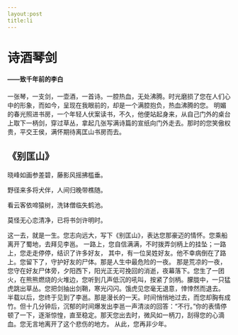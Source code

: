 ```yaml
---
layout:post
title:li
---
```


# 诗酒琴剑
#### ——致千年前的李白
一张琴，一支剑，一壶酒，一首诗。一腔热血，无处沸腾。时光磨损了您在人们心中的形象，而如今，呈现在我眼前的，却是一个满腔抱负，热血沸腾的您。
明媚的春光照进书房，一个年轻人伏案读书，不久，他便站起身来，从自己门外的桌台上取下一柄剑，穿过草丛，拿起几张写满诗篇的宣纸向门外走去。那时的您笑傲权贵，平交王侯，满怀期待离匡山书房而去。
## 《别匡山》
晓峰如画参差碧，藤影风摇拂槛垂。

野径来多将犬伴，人间归晚带樵随。

看云客依啼猿树，洗钵僧临失鹤池。

莫怪无心恋清净，已将书剑许明时。

这一去，就是一生。您志向远大，写下《别匡山》，表达您那豪迈的情怀。您乘船离开了蜀地，去拜见李邕。
一路上，您自信满满，不时拨弄剑柄上的挂坠；一路上，您走走停停，结识了许多好友，
其中，有一位吴姓好友。他不幸病倒在了路上。您留下了，守护好友的尸体。那是人生中最危险的一夜。
那是荒凉的一夜，您守在好友尸体旁，夕阳西下，阳光正无可挽回的消逝，夜幕落下。您生了一团火，在熊熊燃烧的火堆边，您听到几声低沉的吼叫，按紧了剑柄。朦胧中，一只猛虎跳出草丛。您把剑抽出剑鞘，寒光闪闪。饿虎见您毫无退意，悻悻然而退去。
半载以后，您终于见到了李邕。那是漫长的一天。时间悄悄地过去，而您却胸有成竹。但十几分钟后，沉郁的时间爆发出李邕一声清淡的回答：“不行。”你的表情停顿了一下，逐渐惊惶，直至稳定。那天您出去时，微风如一柄刀，刮得您的心滴血。您无言地离开了这个悲伤的地方。
从此，您再非少年。
